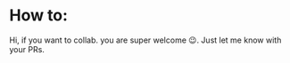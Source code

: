 # How to:  

Hi, if you want to collab. you are super welcome :wink:. Just let me know with your PRs.
